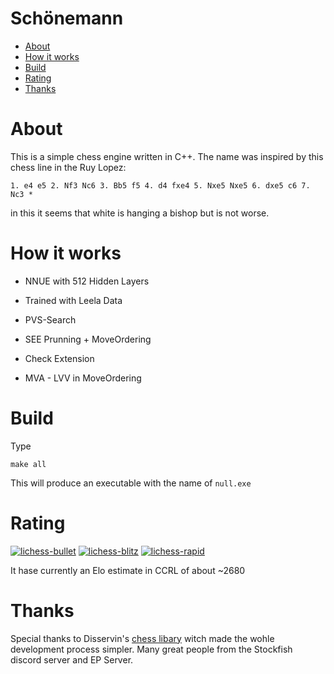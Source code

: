 # Schönemann
- [About](#about)
- [How it works](#how-it-works)
- [Build](#build)
- [Rating](#rating)
- [Thanks](#thanks)

# About
This is a simple chess engine written in C++. The name was inspired by this chess line in the Ruy Lopez:
```
1. e4 e5 2. Nf3 Nc6 3. Bb5 f5 4. d4 fxe4 5. Nxe5 Nxe5 6. dxe5 c6 7. Nc3 *
```
in this it seems that white is hanging a bishop but is not worse.

# How it works
-  NNUE with 512 Hidden Layers
-  Trained with Leela Data

-  PVS-Search
-  SEE Prunning + MoveOrdering
-  Check Extension
-  MVA - LVV in MoveOrdering

# Build
Type 
  ```
  make all
  ```
This will produce an executable with the name of ```null.exe```

# Rating
[![lichess-bullet](https://lichess-shield.vercel.app/api?username=Schoenemann&format=bullet)](https://lichess.org/@/Schoenemann/perf/bullet)
[![lichess-blitz](https://lichess-shield.vercel.app/api?username=Schoenemann&format=blitz)](https://lichess.org/@/Schoenemann/perf/blitz)
[![lichess-rapid](https://lichess-shield.vercel.app/api?username=Schoenemann&format=rapid)](https://lichess.org/@/Schoenemann/perf/rapid)

It hase currently an Elo estimate in CCRL of about ~2680

#  Thanks
Special thanks to Disservin's [chess libary](https://github.com/Disservin/chess-library/) witch made the wohle development process simpler.
Many great people from the Stockfish discord server and EP Server.

